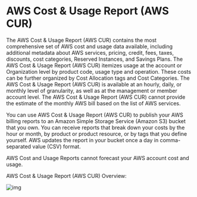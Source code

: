 # AWS Cost & Usage Report (AWS CUR)

The AWS Cost & Usage Report (AWS CUR) contains the most comprehensive set of AWS cost and usage data available, including additional metadata about AWS services, pricing, credit, fees, taxes, discounts, cost categories, Reserved Instances, and Savings Plans. The AWS Cost & Usage Report (AWS CUR) itemizes usage at the account or Organization level by product code, usage type and operation. These costs can be further organized by Cost Allocation tags and Cost Categories. The AWS Cost & Usage Report (AWS CUR) is available at an hourly, daily, or monthly level of granularity, as well as at the management or member account level. The AWS Cost & Usage Report (AWS CUR) cannot provide the estimate of the monthly AWS bill based on the list of AWS services.

You can use AWS Cost & Usage Report (AWS CUR) to publish your AWS billing reports to an Amazon Simple Storage Service (Amazon S3) bucket that you own. You can receive reports that break down your costs by the hour or month, by product or product resource, or by tags that you define yourself. AWS updates the report in your bucket once a day in comma-separated value (CSV) format.

AWS Cost and Usage Reports cannot forecast your AWS account cost and usage.

AWS Cost & Usage Report (AWS CUR) Overview:

![img](https://assets-pt.media.datacumulus.com/aws-clf-pt/assets/pt3-q59-i1.jpg)
